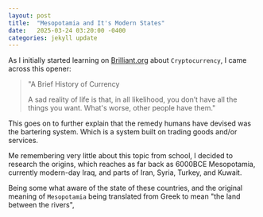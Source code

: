 ```yaml
---
layout: post
title:  "Mesopotamia and It's Modern States"
date:   2025-03-24 03:20:00 -0400
categories: jekyll update
---
```

As I initially started learning on [Brilliant.org][brilliant-org] about `Cryptocurrency`, I came across this opener:

>"A Brief History of Currency
>
>A sad reality of life is that, in all likelihood, you don’t have all the things you want. What's worse, other people have them."

This goes on to further explain that the remedy humans have devised was the bartering system. Which is a system built on trading goods and/or services.

Me remembering very little about this topic from school, I decided to research the origins, which reaches as far back as 6000BCE Mesopotamia, currently modern-day Iraq, and parts of Iran, Syria, Turkey, and Kuwait.

Being some what aware of the state of these countries, and the original meaning of `Mesopotamia` being translated from Greek to mean "the land between the rivers", 

[brilliant-org]: https://brilliant.org
